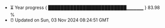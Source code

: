 - ⏳ Year progress { █████████████████████████▁▁▁▁▁ } 83.98 %
- ⏰ Updated on Sun, 03 Nov 2024 08:24:51 GMT

